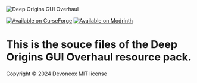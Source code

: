 ![Deep Origins GUI Overhaul](https://media.forgecdn.net/attachments/description/980695/description_427382cd-65e3-4cf6-adc8-6c16624f5bc0.png)

[![Available on CurseForge](https://cdn.modrinth.com/data/cached_images/0115db48e5f0f3e08ee5064bb15fb5d28f19558a.png)](https://www.curseforge.com/minecraft/texture-packs/deep-origins-gui-overhaul)
[![Available on Modrinth](https://media.forgecdn.net/attachments/description/976485/description_6b3c5758-9a6d-4923-989d-aebc2a32921f.png)](https://modrinth.com/resourcepack/deep-origins-gui-overhaul)

# This is the souce files of the Deep Origins GUI Overhaul resource pack.

Copyright © 2024 Devoneox
MIT license
